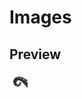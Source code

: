 # Images

## Preview
![ScreenShots](https://github.com/MaxLeapMobile/MaxLeapGit-iOS/blob/master/MaxLeapGit/Images.xcassets/AppIcon.appiconset/Icon-29.png?raw=true)
